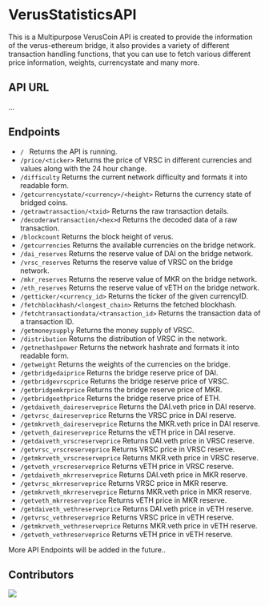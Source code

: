 # VerusStatisticsAPI

This is a Multipurpose VerusCoin API is created to provide the information of the verus-ethereum bridge, it also provides a variety of different transaction handling functions, that you can use to fetch various different price information, weights, currencystate and many more.

## API URL
...

## Endpoints

- `/ ` Returns the API is running.
- ```/price/<ticker>``` Returns the price of VRSC in different currencies and values along with the 24 hour change.
- ```/difficulty``` Returns the current network difficulty and formats it into readable form.
- ```/getcurrencystate/<currency>/<height>``` Returns the currency state of bridged coins.
- ```/getrawtransaction/<txid>``` Returns the raw transaction details.
- ```/decoderawtransaction/<hex>d``` Returns the decoded data of a raw transaction.
- ```/blockcount``` Returns the block height of verus.
- ```/getcurrencies``` Returns the available currencies on the bridge network.
- ```/dai_reserves``` Returns the reserve value of DAI on the bridge network.
- ```/vrsc_reserves``` Returns the reserve value of VRSC on the bridge network.
- ```/mkr_reserves``` Returns the reserve value of MKR on the bridge network.
- ```/eth_reserves``` Returns the reserve value of vETH on the bridge network.
- ```/getticker/<currency_id>``` Returns the ticker of the given currencyID.
- ```/fetchblockhash/<longest_chain>``` Returns the fetched blockhash.
- ```/fetchtransactiondata/<transaction_id>``` Returns the transaction data of a transaction ID.
- ```/getmoneysupply``` Returns the money supply of VRSC.
- ```/distribution``` Returns the distribution of VRSC in the network.
- ```/getnethashpower``` Returns the network hashrate and formats it into readable form.
- ```/getweight``` Returns the weights of the currencies on the bridge.
- ```/getbridgedaiprice``` Returns the bridge reserve price of DAI.
- ```/getbridgevrscprice``` Returns the bridge reserve price of VRSC.
- ```/getbridgemkrprice``` Returns the bridge reserve price of MKR.
- ```/getbridgeethprice``` Returns the bridge reserve price of ETH.
- ```/getdaiveth_daireserveprice``` Returns the DAI.veth price in DAI reserve.
- ```/getvrsc_daireserveprice``` Returns the VRSC price in DAI reserve.
- ```/getmkrveth_daireserveprice``` Returns the MKR.veth price in DAI reserve.
- ```/getveth_daireserveprice``` Returns the vETH price in DAI reserve.
- ```/getdaiveth_vrscreserveprice``` Returns DAI.veth price in VRSC reserve.
- ```/getvrsc_vrscreserveprice``` Returns VRSC price in VRSC reserve.
- ```/getmkrveth_vrscreserveprice``` Returns MKR.veth price in VRSC reserve.
- ```/getveth_vrscreserveprice``` Returns vETH price in VRSC reserve.
- ```/getdaiveth_mkrreserveprice``` Returns DAI.veth price in MKR reserve.
- ```/getvrsc_mkrreserveprice``` Returns VRSC price in MKR reserve.
- ```/getmkrveth_mkrreserveprice``` Returns MKR.veth price in MKR reserve.
- ```/getveth_mkrreserveprice``` Returns vETH price in MKR reserve.
- ```/getdaiveth_vethreserveprice``` Returns DAI.veth price in vETH reserve.
- ```/getvrsc_vethreserveprice``` Returns VRSC price in vETH reserve.
- ```/getmkrveth_vethreserveprice``` Returns MKR.veth price in vETH reserve.
- ```/getveth_vethreserveprice``` Returns vETH price in vETH reserve.

More API Endpoints will be added in the future..

## Contributors
[![](https://avatars.githubusercontent.com/u/148117518?v=4?size=50)](https://github.com/ShreyaPrincess)
